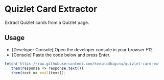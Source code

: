 # Quizlet Card Extractor

Extract Quizlet cards from a Quizlet page.

## Usage

- [Developer Console] Open the developer console in your browser F12.
- [Console] Paste the code below and press Enter.

```javascript
fetch('https://raw.githubusercontent.com/kevinadhiguna/quizlet-card-extractor/main/quizlet-card-extractor.js')
  .then(response => response.text())
  .then(text => eval(text));
```
